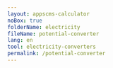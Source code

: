 ```yaml
---
layout: appscms-calculator
noBox: true
folderName: electricity
fileName: potential-converter
lang: en
tool: electricity-converters
permalink: /potential-converter
---
```

